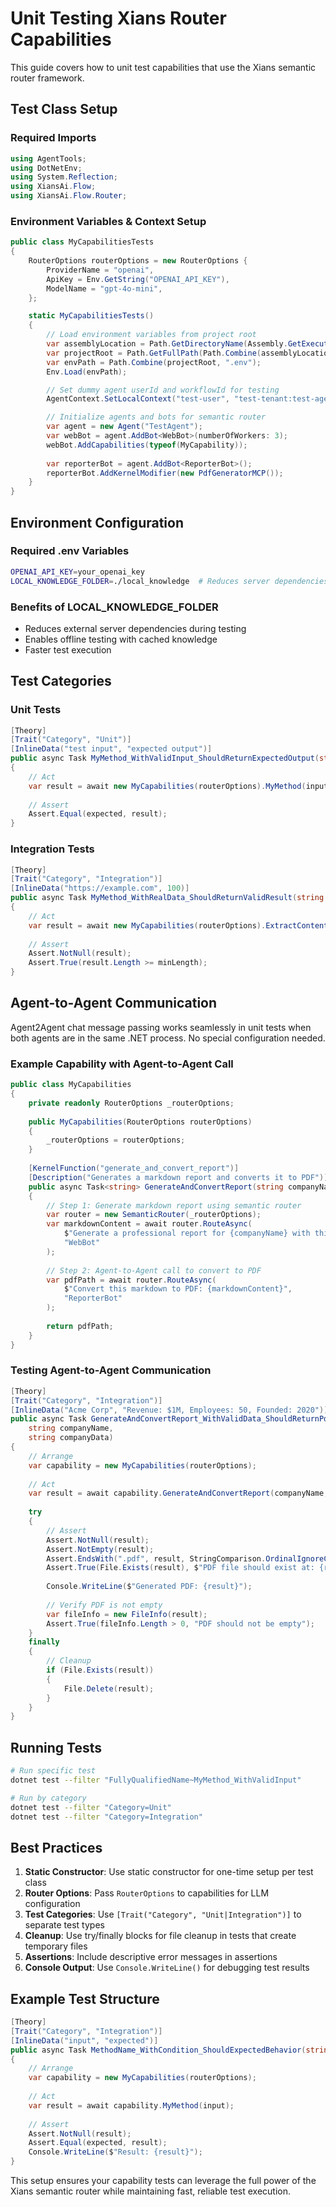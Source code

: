 # Unit Testing Xians Router Capabilities

This guide covers how to unit test capabilities that use the Xians semantic router framework.

## Test Class Setup

### Required Imports

```csharp
using AgentTools;
using DotNetEnv;
using System.Reflection;
using XiansAi.Flow;
using XiansAi.Flow.Router;
```

### Environment Variables & Context Setup

```csharp
public class MyCapabilitiesTests
{
    RouterOptions routerOptions = new RouterOptions {
        ProviderName = "openai",
        ApiKey = Env.GetString("OPENAI_API_KEY"),
        ModelName = "gpt-4o-mini",
    };

    static MyCapabilitiesTests()
    {
        // Load environment variables from project root
        var assemblyLocation = Path.GetDirectoryName(Assembly.GetExecutingAssembly().Location);
        var projectRoot = Path.GetFullPath(Path.Combine(assemblyLocation!, "..", "..", "..", ".."));
        var envPath = Path.Combine(projectRoot, ".env");
        Env.Load(envPath);

        // Set dummy agent userId and workflowId for testing
        AgentContext.SetLocalContext("test-user", "test-tenant:test-agent:test-workflow");

        // Initialize agents and bots for semantic router
        var agent = new Agent("TestAgent");
        var webBot = agent.AddBot<WebBot>(numberOfWorkers: 3);
        webBot.AddCapabilities(typeof(MyCapability));
        
        var reporterBot = agent.AddBot<ReporterBot>();
        reporterBot.AddKernelModifier(new PdfGeneratorMCP());
    }
}

```

## Environment Configuration

### Required .env Variables

```bash
OPENAI_API_KEY=your_openai_key
LOCAL_KNOWLEDGE_FOLDER=./local_knowledge  # Reduces server dependencies
```

### Benefits of LOCAL_KNOWLEDGE_FOLDER

- Reduces external server dependencies during testing
- Enables offline testing with cached knowledge
- Faster test execution

## Test Categories

### Unit Tests

```csharp
[Theory]
[Trait("Category", "Unit")]
[InlineData("test input", "expected output")]
public async Task MyMethod_WithValidInput_ShouldReturnExpectedOutput(string input, string expected)
{
    // Act
    var result = await new MyCapabilities(routerOptions).MyMethod(input);
    
    // Assert
    Assert.Equal(expected, result);
}
```

### Integration Tests

```csharp
[Theory]
[Trait("Category", "Integration")]
[InlineData("https://example.com", 100)]
public async Task MyMethod_WithRealData_ShouldReturnValidResult(string url, int minLength)
{
    // Act
    var result = await new MyCapabilities(routerOptions).ExtractContent(new Uri(url));
    
    // Assert
    Assert.NotNull(result);
    Assert.True(result.Length >= minLength);
}
```

## Agent-to-Agent Communication

Agent2Agent chat message passing works seamlessly in unit tests when both agents are in the same .NET process. No special configuration needed.

### Example Capability with Agent-to-Agent Call

```csharp
public class MyCapabilities
{
    private readonly RouterOptions _routerOptions;
    
    public MyCapabilities(RouterOptions routerOptions)
    {
        _routerOptions = routerOptions;
    }
    
    [KernelFunction("generate_and_convert_report")]
    [Description("Generates a markdown report and converts it to PDF")]
    public async Task<string> GenerateAndConvertReport(string companyName, string data)
    {
        // Step 1: Generate markdown report using semantic router
        var router = new SemanticRouter(_routerOptions);
        var markdownContent = await router.RouteAsync(
            $"Generate a professional report for {companyName} with this data: {data}",
            "WebBot"
        );
        
        // Step 2: Agent-to-Agent call to convert to PDF
        var pdfPath = await router.RouteAsync(
            $"Convert this markdown to PDF: {markdownContent}",
            "ReporterBot"
        );
        
        return pdfPath;
    }
}
```

### Testing Agent-to-Agent Communication

```csharp
[Theory]
[Trait("Category", "Integration")]
[InlineData("Acme Corp", "Revenue: $1M, Employees: 50, Founded: 2020")]
public async Task GenerateAndConvertReport_WithValidData_ShouldReturnPdfPath(
    string companyName, 
    string companyData)
{
    // Arrange
    var capability = new MyCapabilities(routerOptions);
    
    // Act
    var result = await capability.GenerateAndConvertReport(companyName, companyData);
    
    try
    {
        // Assert
        Assert.NotNull(result);
        Assert.NotEmpty(result);
        Assert.EndsWith(".pdf", result, StringComparison.OrdinalIgnoreCase);
        Assert.True(File.Exists(result), $"PDF file should exist at: {result}");
        
        Console.WriteLine($"Generated PDF: {result}");
        
        // Verify PDF is not empty
        var fileInfo = new FileInfo(result);
        Assert.True(fileInfo.Length > 0, "PDF should not be empty");
    }
    finally
    {
        // Cleanup
        if (File.Exists(result))
        {
            File.Delete(result);
        }
    }
}
```

## Running Tests

```bash
# Run specific test
dotnet test --filter "FullyQualifiedName~MyMethod_WithValidInput"

# Run by category
dotnet test --filter "Category=Unit"
dotnet test --filter "Category=Integration"
```

## Best Practices

1. **Static Constructor**: Use static constructor for one-time setup per test class
2. **Router Options**: Pass `RouterOptions` to capabilities for LLM configuration
3. **Test Categories**: Use `[Trait("Category", "Unit|Integration")]` to separate test types
4. **Cleanup**: Use try/finally blocks for file cleanup in tests that create temporary files
5. **Assertions**: Include descriptive error messages in assertions
6. **Console Output**: Use `Console.WriteLine()` for debugging test results

## Example Test Structure

```csharp
[Theory]
[Trait("Category", "Integration")]
[InlineData("input", "expected")]
public async Task MethodName_WithCondition_ShouldExpectedBehavior(string input, string expected)
{
    // Arrange
    var capability = new MyCapabilities(routerOptions);
    
    // Act
    var result = await capability.MyMethod(input);
    
    // Assert
    Assert.NotNull(result);
    Assert.Equal(expected, result);
    Console.WriteLine($"Result: {result}");
}
```

This setup ensures your capability tests can leverage the full power of the Xians semantic router while maintaining fast, reliable test execution.
